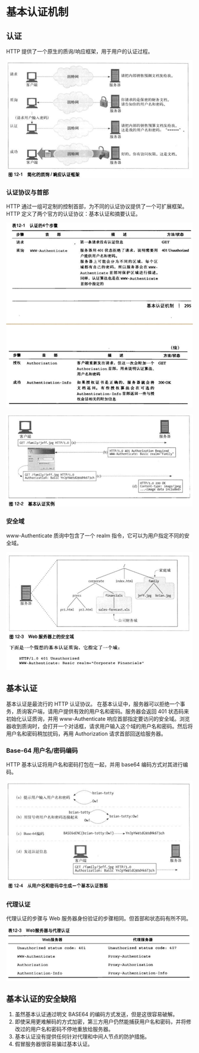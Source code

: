 # 基本认证机制
## 认证
HTTP 提供了一个原生的质询/响应框架，用于用户的认证过程。

![](imgs/h12-1.png)

### 认证协议与首部
HTTP 通过一组可定制的控制首部，为不同的认证协议提供了一个可扩展框架。
HTTP 定义了两个官方的认证协议：基本认证和摘要认证。

![](imgs/h12-2.png)

![](imgs/h12-3.png)

### 安全域
www-Authenticate 质询中包含了一个 realm 指令，它可以为用户指定不同的安全域。

![](imgs/h12-4.png)

## 基本认证
基本认证是最流行的 HTTP 认证协议。
在基本认证中，服务器可以拒绝一个事务，质询客户端，请用户提供有效的用户名和密码。服务器会返回 401 状态码来初始化认证质询，并用 www-Authenticate 响应首部指定要访问的安全域。浏览器收到质询时，会打开一个对话框，请求用户输入这个域的用户名和密码。然后将用户名和密码稍加扰码，再用 Authorization 请求首部回送给服务器。

### Base-64 用户名/密码编码
HTTP 基本认证将用户名和密码打包在一起，并用 base64 编码方式对其进行编码。

![](imgs/h12-5.png)

### 代理认证
代理认证的步骤与 Web 服务器身份验证的步骤相同。但首部和状态码有所不同。

![](imgs/h12-6.png)

## 基本认证的安全缺陷
1. 虽然基本认证通过明文 BASE64 的编码方式发送，但是这很容易破解。
2. 即使采用更难解码的方式加密，第三方用户仍然能捕获用户名和密码，并将修改过的用户名和密码不停地重放给服务器。
3. 基本认证没有提供任何针对代理和中间人节点的防护措施。
4. 假冒服务器很容易骗过基本认证。